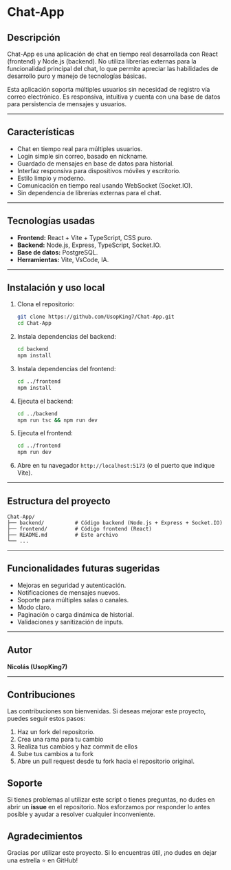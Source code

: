 # Chat-App

## Descripción

Chat-App es una aplicación de chat en tiempo real desarrollada con React (frontend) y Node.js (backend). No utiliza librerías externas para la funcionalidad principal del chat, lo que permite apreciar las habilidades de desarrollo puro y manejo de tecnologías básicas.

Esta aplicación soporta múltiples usuarios sin necesidad de registro vía correo electrónico. Es responsiva, intuitiva y cuenta con una base de datos para persistencia de mensajes y usuarios.

---

## Características

- Chat en tiempo real para múltiples usuarios.
- Login simple sin correo, basado en nickname.
- Guardado de mensajes en base de datos para historial.
- Interfaz responsiva para dispositivos móviles y escritorio.
- Estilo limpio y moderno.
- Comunicación en tiempo real usando WebSocket (Socket.IO).
- Sin dependencia de librerías externas para el chat.

---

## Tecnologías usadas

- **Frontend:** React + Vite + TypeScript, CSS puro.
- **Backend:** Node.js, Express, TypeScript, Socket.IO.
- **Base de datos:** PostgreSQL.
- **Herramientas:** Vite, VsCode, IA.

---

## Instalación y uso local

1. Clona el repositorio:
   ```bash
   git clone https://github.com/UsopKing7/Chat-App.git
   cd Chat-App
   ```

2. Instala dependencias del backend:

   ```bash
   cd backend
   npm install
   ```

3. Instala dependencias del frontend:

   ```bash
   cd ../frontend
   npm install
   ```

4. Ejecuta el backend:

   ```bash
   cd ../backend
   npm run tsc && npm run dev
   ```

5. Ejecuta el frontend:

   ```bash
   cd ../frontend
   npm run dev
   ```

6. Abre en tu navegador `http://localhost:5173` (o el puerto que indique Vite).

---

## Estructura del proyecto

```
Chat-App/
├── backend/          # Código backend (Node.js + Express + Socket.IO)
├── frontend/         # Código frontend (React)
├── README.md         # Este archivo
└── ...
```

---

## Funcionalidades futuras sugeridas

* Mejoras en seguridad y autenticación.
* Notificaciones de mensajes nuevos.
* Soporte para múltiples salas o canales.
* Modo claro.
* Paginación o carga dinámica de historial.
* Validaciones y sanitización de inputs.

---

## Autor

**Nicolás (UsopKing7)**


---
## Contribuciones

Las contribuciones son bienvenidas. Si deseas mejorar este proyecto, puedes seguir estos pasos:

1. Haz un fork del repositorio.
2. Crea una rama para tu cambio 
3. Realiza tus cambios y haz commit de ellos 
4. Sube tus cambios a tu fork 
5. Abre un pull request desde tu fork hacia el repositorio original.

## Soporte

Si tienes problemas al utilizar este script o tienes preguntas, no dudes en abrir un **issue** en el repositorio. Nos esforzamos por responder lo antes posible y ayudar a resolver cualquier inconveniente.

## Agradecimientos

Gracias por utilizar este proyecto. Si lo encuentras útil, ¡no dudes en dejar una estrella ⭐ en GitHub!

